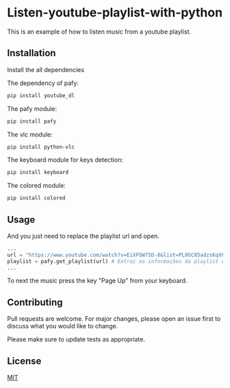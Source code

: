 # Listen-youtube-playlist-with-python
This is an example of how to listen music from a youtube playlist.

## Installation

Install the all dependencies

The dependency of pafy:
```bash
pip install youtube_dl
```
The pafy module:
```bash
pip install pafy
```
The vlc module:
```bash
pip install python-vlc
```
The keyboard module for keys detection:
```bash
pip install keyboard
```
The colored module:
```bash
pip install colored
```

## Usage

And you just need to replace the playlist url and open.

```python
...
url = "https://www.youtube.com/watch?v=EiXFGW75D-8&list=PL0GC85adzsKqVFXGKntt-KB5dHskW5Gp7"
playlist = pafy.get_playlist(url) # Extrai as informações da playlist em formato de dicionário
...
```
To next the music press the key "Page Up" from your keyboard.

## Contributing
Pull requests are welcome. For major changes, please open an issue first to discuss what you would like to change.

Please make sure to update tests as appropriate.

## License
[MIT](https://choosealicense.com/licenses/mit/)
